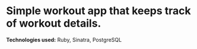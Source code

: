 # Simple workout app that keeps track of workout details. 

**Technologies used:** Ruby, Sinatra, PostgreSQL

